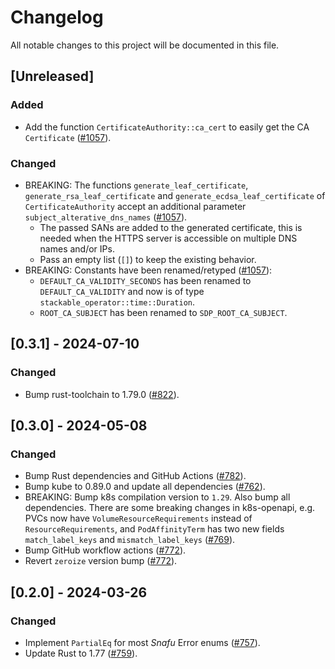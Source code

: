 # Changelog

All notable changes to this project will be documented in this file.

## [Unreleased]

### Added

- Add the function `CertificateAuthority::ca_cert` to easily get the CA `Certificate` ([#1057]).

### Changed

- BREAKING: The functions `generate_leaf_certificate`, `generate_rsa_leaf_certificate` and
  `generate_ecdsa_leaf_certificate` of `CertificateAuthority` accept an additional parameter
  `subject_alterative_dns_names` ([#1057]).
  - The passed SANs are added to the generated certificate, this is needed when the HTTPS server is
    accessible on multiple DNS names and/or IPs.
  - Pass an empty list (`[]`) to keep the existing behavior.
- BREAKING: Constants have been renamed/retyped ([#1057]):
  - `DEFAULT_CA_VALIDITY_SECONDS` has been renamed to `DEFAULT_CA_VALIDITY` and now is of type `stackable_operator::time::Duration`.
  - `ROOT_CA_SUBJECT` has been renamed to `SDP_ROOT_CA_SUBJECT`.

[#1057]: https://github.com/stackabletech/operator-rs/pull/1057

## [0.3.1] - 2024-07-10

### Changed

- Bump rust-toolchain to 1.79.0 ([#822]).

[#822]: https://github.com/stackabletech/operator-rs/pull/822

## [0.3.0] - 2024-05-08

### Changed

- Bump Rust dependencies and GitHub Actions ([#782]).
- Bump kube to 0.89.0 and update all dependencies ([#762]).
- BREAKING: Bump k8s compilation version to `1.29`. Also bump all dependencies.
  There are some breaking changes in k8s-openapi, e.g. PVCs now have `VolumeResourceRequirements` instead of `ResourceRequirements`,
  and `PodAffinityTerm` has two new fields `match_label_keys` and `mismatch_label_keys` ([#769]).
- Bump GitHub workflow actions ([#772]).
- Revert `zeroize` version bump ([#772]).

[#762]: https://github.com/stackabletech/operator-rs/pull/762
[#769]: https://github.com/stackabletech/operator-rs/pull/769
[#772]: https://github.com/stackabletech/operator-rs/pull/772
[#782]: https://github.com/stackabletech/operator-rs/pull/782

## [0.2.0] - 2024-03-26

### Changed

- Implement `PartialEq` for most _Snafu_ Error enums ([#757]).
- Update Rust to 1.77 ([#759]).

[#757]: https://github.com/stackabletech/operator-rs/pull/757
[#759]: https://github.com/stackabletech/operator-rs/pull/759
